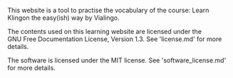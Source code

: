 This website is a tool to practise the vocabulary of the course: Learn Klingon the easy(ish) way by Vialingo.

The contents used on this learning website are licensed under the GNU Free Documentation License, Version 1.3. See 'license.md' for more details.

The software is licensed under the MIT license. See 'software_license.md' for more details.
